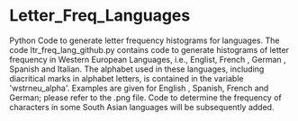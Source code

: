 # Letter_Freq_Languages
Python Code to generate letter frequency histograms for languages.
The code ltr_freq_lang_github.py contains code to generate histograms
of letter frequency in Western European Languages, i.e., Englist, French , German , Spanish and Italian.
The alphabet used in these languages, including diacritical marks in alphabet letters, is contained in the variable
'wstrneu_alpha'.
Examples are given for English , Spanish, French and German;  please refer to the .png file.
Code to determine the frequency of characters in some South Asian languages will be subsequently added.
